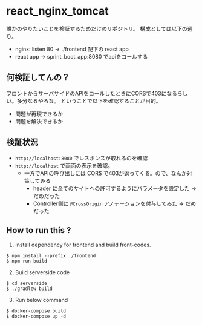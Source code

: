 # react_nginx_tomcat

誰かのやりたいことを検証するためだけのリポジトリ。
構成としては以下の通り。
- nginx: listen 80 -> ./frontend 配下の react app
- react app -> sprint_boot_app:8080 でapiをコールする
## 何検証してんの？
フロントからサーバサイドのAPIをコールしたときにCORSで403になるらしい。多分なるやろな。
ということで以下を確認することが目的。
- 問題が再現できるか
- 問題を解決できるか
## 検証状況
- `http://localhost:8080` でレスポンスが取れるのを確認
- `http://localhost` で画面の表示を確認。
  - 一方でAPIの呼び出しには CORS で403が返ってくる。ので、なんか対策してみる
    - header に全てのサイトへの許可するようにパラメータを設定した => だめだった
    - Controller側に `@CrossOrigin` アノテーションを付与してみた => だめだった

## How to run this ?
1. Install dependency for frontend and build front-codes.
  ```
  $ npm install --prefix ./frontend
  $ npm run build
  ```
2. Build serverside code
  ```
  $ cd serverside
  $ ./gradlew build
  ```
3. Run below command
  ```
  $ docker-compose build
  $ docker-compose up -d
  ```
